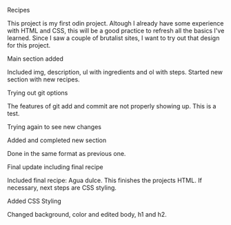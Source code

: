 Recipes

This project is my first odin project. Altough I already have some experience with
HTML and CSS, this will be a good practice to refresh all the basics I've learned.
Since I saw a couple of brutalist sites, I want to try out that design for this project.

Main section added

Included img, description, ul with ingredients and ol with steps. Started new section with new recipes.

Trying out git options

The features of git add and commit are not properly showing up. This is a test.

Trying again to see new changes

Added and completed new section

Done in the same format as previous one.

Final update including final recipe

Included final recipe: Agua dulce. This finishes the projects HTML. If necessary, next steps are CSS styling.

Added CSS Styling

Changed background, color and edited body, h1 and h2.